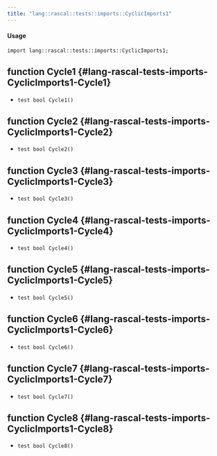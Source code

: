 ```yaml
---
title: "lang::rascal::tests::imports::CyclicImports1"
---
```


#### Usage

`import lang::rascal::tests::imports::CyclicImports1;`


## function Cycle1 {#lang-rascal-tests-imports-CyclicImports1-Cycle1}

* ``test bool Cycle1()``

## function Cycle2 {#lang-rascal-tests-imports-CyclicImports1-Cycle2}

* ``test bool Cycle2()``

## function Cycle3 {#lang-rascal-tests-imports-CyclicImports1-Cycle3}

* ``test bool Cycle3()``

## function Cycle4 {#lang-rascal-tests-imports-CyclicImports1-Cycle4}

* ``test bool Cycle4()``

## function Cycle5 {#lang-rascal-tests-imports-CyclicImports1-Cycle5}

* ``test bool Cycle5()``

## function Cycle6 {#lang-rascal-tests-imports-CyclicImports1-Cycle6}

* ``test bool Cycle6()``

## function Cycle7 {#lang-rascal-tests-imports-CyclicImports1-Cycle7}

* ``test bool Cycle7()``

## function Cycle8 {#lang-rascal-tests-imports-CyclicImports1-Cycle8}

* ``test bool Cycle8()``

